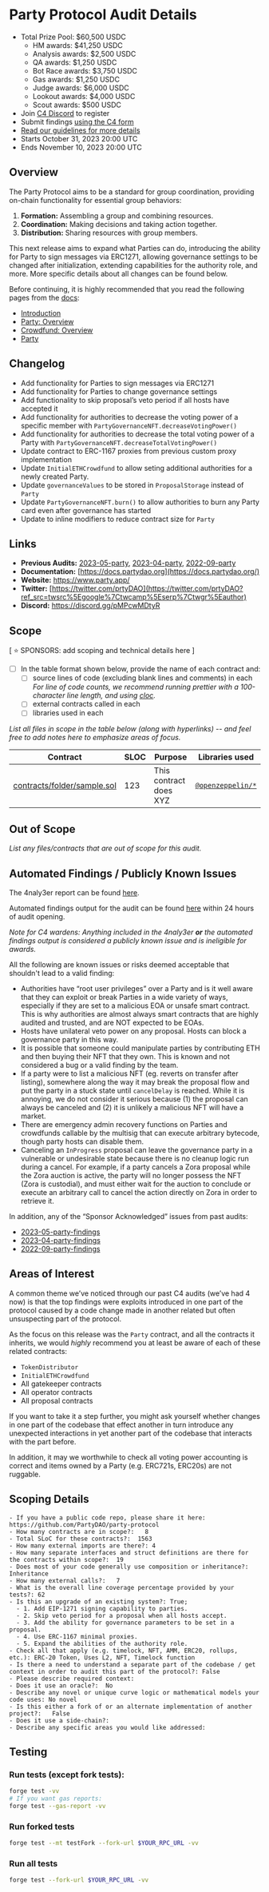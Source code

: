 # Party Protocol Audit Details

- Total Prize Pool: $60,500 USDC
  - HM awards: $41,250 USDC
  - Analysis awards: $2,500 USDC
  - QA awards: $1,250 USDC
  - Bot Race awards: $3,750 USDC
  - Gas awards: $1,250 USDC
  - Judge awards: $6,000 USDC
  - Lookout awards: $4,000 USDC
  - Scout awards: $500 USDC
- Join [C4 Discord](https://discord.gg/code4rena) to register
- Submit findings [using the C4 form](https://code4rena.com/contests/2023-10-party-protocol/submit)
- [Read our guidelines for more details](https://docs.code4rena.com/roles/wardens)
- Starts October 31, 2023 20:00 UTC
- Ends November 10, 2023 20:00 UTC

## Overview

The Party Protocol aims to be a standard for group coordination, providing on-chain functionality for essential group behaviors:

1. **Formation:** Assembling a group and combining resources.
2. **Coordination:** Making decisions and taking action together.
3. **Distribution:** Sharing resources with group members.

This next release aims to expand what Parties can do, introducing the ability for Party to sign messages via ERC1271, allowing governance settings to be changed after initialization, extending capabilities for the authority role, and more. More specific details about all changes can be found below.

Before continuing, it is highly recommended that you read the following pages from the [docs](https://docs.partydao.org):

- [Introduction](https://docs.partydao.org/docs/Introduction)
- [Party: Overview](https://docs.partydao.org/docs/partys/Overview)
- [Crowdfund: Overview](https://docs.partydao.org/docs/crowdfund/Overview)
- [Party](https://docs.partydao.org/docs/partys/Party)

## Changelog

- Add functionality for Parties to sign messages via ERC1271
- Add functionality for Parties to change governance settings
- Add functionality to skip proposal’s veto period if all hosts have accepted it
- Add functionality for authorities to decrease the voting power of a specific member with `PartyGovernanceNFT.decreaseVotingPower()`
- Add functionality for authorities to decrease the total voting power of a Party with `PartyGovernanceNFT.decreaseTotalVotingPower()`
- Update contract to ERC-1167 proxies from previous custom proxy implementation
- Update `InitialETHCrowdfund` to allow seting additional authorities for a newly created Party.
- Update `governanceValues` to be stored in `ProposalStorage` instead of `Party`
- Update `PartyGovernanceNFT.burn()` to allow authorities to burn any Party card even after governance has started
- Update to inline modifiers to reduce contract size for `Party`

## Links

- **Previous Audits:** [2023-05-party](https://github.com/code-423n4/2023-05-party), [2023-04-party](https://github.com/code-423n4/2023-04-party), [2022-09-party](https://github.com/code-423n4/2022-09-party)
- **Documentation:** [https://docs.partydao.org](https://docs.partydao.org/)
- **Website:** https://www.party.app/
- **Twitter:** [https://twitter.com/prtyDAO](https://twitter.com/prtyDAO?ref_src=twsrc%5Egoogle%7Ctwcamp%5Eserp%7Ctwgr%5Eauthor)
- **Discord:** https://discord.gg/pMPcwMDtyR

## Scope

[ ⭐️ SPONSORS: add scoping and technical details here ]

- [ ] In the table format shown below, provide the name of each contract and:
  - [ ] source lines of code (excluding blank lines and comments) in each _For line of code counts, we recommend running prettier with a 100-character line length, and using [cloc](https://github.com/AlDanial/cloc)._
  - [ ] external contracts called in each
  - [ ] libraries used in each

_List all files in scope in the table below (along with hyperlinks) -- and feel free to add notes here to emphasize areas of focus._

| Contract                                                                                                | SLOC | Purpose                | Libraries used                                           |
| ------------------------------------------------------------------------------------------------------- | ---- | ---------------------- | -------------------------------------------------------- |
| [contracts/folder/sample.sol](https://github.com/code-423n4/repo-name/blob/contracts/folder/sample.sol) | 123  | This contract does XYZ | [`@openzeppelin/*`](https://openzeppelin.com/contracts/) |

## Out of Scope

_List any files/contracts that are out of scope for this audit._

## Automated Findings / Publicly Known Issues

The 4naly3er report can be found [here](https://github.com/code-423n4/2023-10-party/blob/main/4naly3er-report.md).

Automated findings output for the audit can be found [here](https://github.com/code-423n4/2023-10-party/blob/main/bot-report.md) within 24 hours of audit opening.

_Note for C4 wardens: Anything included in the 4naly3er **or** the automated findings output is considered a publicly known issue and is ineligible for awards._

All the following are known issues or risks deemed acceptable that shouldn't lead to a valid finding:

- Authorities have “root user privileges” over a Party and is it well aware that they can exploit or break Parties in a wide variety of ways, especially if they are set to a malicious EOA or unsafe smart contract. This is why authorities are almost always smart contracts that are highly audited and trusted, and are NOT expected to be EOAs.
- Hosts have unilateral veto power on any proposal. Hosts can block a governance party in this way.
- It is possible that someone could manipulate parties by contributing ETH and then buying their NFT that they own. This is known and not considered a bug or a valid finding by the team.
- If a party were to list a malicious NFT (eg. reverts on transfer after listing), somewhere along the way it may break the proposal flow and put the party in a stuck state until `cancelDelay` is reached. While it is annoying, we do not consider it serious because (1) the proposal can always be canceled and (2) it is unlikely a malicious NFT will have a market.
- There are emergency admin recovery functions on Parties and crowdfunds callable by the multisig that can execute arbitrary bytecode, though party hosts can disable them.
- Canceling an `InProgress` proposal can leave the governance party in a vulnerable or undesirable state because there is no cleanup logic run during a cancel. For example, if a party cancels a Zora proposal while the Zora auction is active, the party will no longer possess the NFT (Zora is custodial), and must either wait for the auction to conclude or execute an arbitrary call to cancel the action directly on Zora in order to retrieve it.

In addition, any of the “Sponsor Acknowledged” issues from past audits:

- [2023-05-party-findings](https://github.com/code-423n4/2023-05-party-findings/issues?q=label%3A%22sponsor+acknowledged%22+label%3A%222+%28Med+Risk%29%22%2C%223+%28High+Risk%29%22+)
- [2023-04-party-findings](https://github.com/code-423n4/2023-04-party-findings/issues?q=label%3A%22sponsor+acknowledged%22+label%3A%222+%28Med+Risk%29%22%2C%223+%28High+Risk%29%22+)
- [2022-09-party-findings](<https://github.com/code-423n4/2022-09-party-findings/issues?q=label%3A"sponsor+acknowledged"+label%3A"2+(Med+Risk)"%2C"3+(High+Risk)"+>)

## Areas of Interest

A common theme we’ve noticed through our past C4 audits (we’ve had 4 now) is that the top findings were exploits introduced in one part of the protocol caused by a code change made in another related but often unsuspecting part of the protocol.

As the focus on this release was the `Party` contract, and all the contracts it inherits, we would _highly_ recommend you at least be aware of each of these related contracts:

- `TokenDistributor`
- `InitialETHCrowdfund`
- All gatekeeper contracts
- All operator contracts
- All proposal contracts

If you want to take it a step further, you might ask yourself whether changes in one part of the codebase that effect another in turn introduce any unexpected interactions in yet another part of the codebase that interacts with the part before.

In addition, it may we worthwhile to check all voting power accounting is correct and items owned by a Party (e.g. ERC721s, ERC20s) are not ruggable.

## Scoping Details

```
- If you have a public code repo, please share it here:  https://github.com/PartyDAO/party-protocol
- How many contracts are in scope?:   8
- Total SLoC for these contracts?:  1563
- How many external imports are there?: 4
- How many separate interfaces and struct definitions are there for the contracts within scope?:  19
- Does most of your code generally use composition or inheritance?:   Inheritance
- How many external calls?:   7
- What is the overall line coverage percentage provided by your tests?: 62
- Is this an upgrade of an existing system?: True;
  - 1. Add EIP-1271 signing capability to parties.
  - 2. Skip veto period for a proposal when all hosts accept.
  - 3. Add the ability for governance parameters to be set in a proposal.
  - 4. Use ERC-1167 minimal proxies.
  - 5. Expand the abilities of the authority role.
- Check all that apply (e.g. timelock, NFT, AMM, ERC20, rollups, etc.): ERC-20 Token, Uses L2, NFT, Timelock function
- Is there a need to understand a separate part of the codebase / get context in order to audit this part of the protocol?: False
- Please describe required context:
- Does it use an oracle?:  No
- Describe any novel or unique curve logic or mathematical models your code uses: No novel
- Is this either a fork of or an alternate implementation of another project?:   False
- Does it use a side-chain?:
- Describe any specific areas you would like addressed:
```

## Testing

### Run tests (except fork tests):

```bash
forge test -vv
# If you want gas reports:
forge test --gas-report -vv
```

### Run forked tests

```bash
forge test --mt testFork --fork-url $YOUR_RPC_URL -vv
```

### Run all tests

```bash
forge test --fork-url $YOUR_RPC_URL -vv
```
